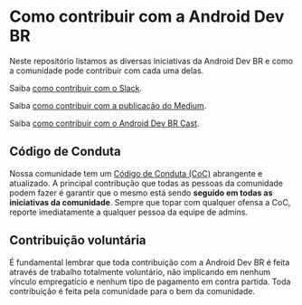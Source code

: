 # Como contribuir com a Android Dev BR
Neste repositório listamos as  diversas iniciativas da Android Dev BR e como a comunidade pode contribuir com cada uma delas.

Saiba [como contribuir com o Slack](iniciativas/slack.md).

Saiba [como contribuir com a publicação do Medium](iniciativas/medium.md).

Saiba [como contribuir com o Android Dev BR Cast](iniciativas/podcast.md).

## Código de Conduta
Nossa comunidade tem um [Código de Conduta (CoC)](https://github.com/androiddevbr/codigo-de-conduta) abrangente e atualizado. A principal contribução que todas as pessoas da comunidade podem fazer é garantir que o mesmo está sendo **seguido em todas as iniciativas da comunidade**. Sempre que topar com qualquer ofensa a CoC, reporte imediatamente a qualquer pessoa da equipe de admins.

## Contribuição voluntária
É fundamental lembrar que toda contribuição com a Android Dev BR é feita através de trabalho totalmente voluntário, não implicando em nenhum vínculo empregatício e nenhum tipo de pagamento em contra partida. Toda contribuição é feita pela comunidade para o bem da comunidade.
